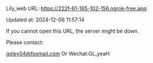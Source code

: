 Lily_web URL: https://222f-61-165-102-156.ngrok-free.app

Updated at: 2024-12-06 11:57:14

If you cannot open this URL, the server might be down.

Please contact: 

goley04@foxmail.com Or Wechat:GL_yeaH